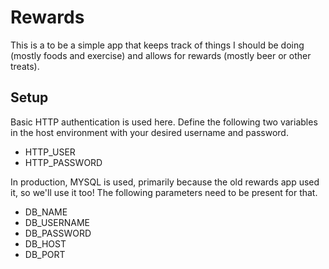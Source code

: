 # Rewards

This is a to be a simple app that keeps track of things I should be doing (mostly foods and exercise) and allows for rewards (mostly beer or other treats).

## Setup

Basic HTTP authentication is used here. Define the following two variables in the host environment with your desired username and password.

- HTTP_USER
- HTTP_PASSWORD

In production, MYSQL is used, primarily because the old rewards app used it, so we'll use it too! The following parameters need to be present for that.

- DB_NAME
- DB_USERNAME
- DB_PASSWORD
- DB_HOST 
- DB_PORT

